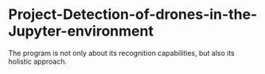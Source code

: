 # Project-Detection-of-drones-in-the-Jupyter-environment
The program is not only about its recognition capabilities, but also its holistic approach.
